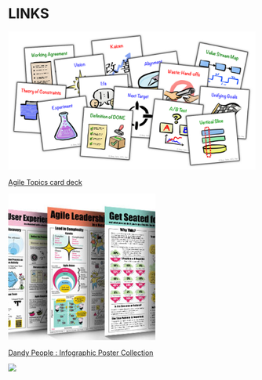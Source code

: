 # LINKS

![](Agile-Topics-Cards.png)

[Agile Topics card deck](https://blog.crisp.se/2015/10/08/jimmyjanlen/agile-topics-card-deck)

![](Infographic-Poster-Collection.jpg)

[Dandy People : Infographic Poster Collection]( https://dandypeople.com/blog/agile-explained-infographic-posters-collection/)

![](Agile-Pattern-Cards)

[](https://media.dandypeople.com/2018/02/free-Pattern-Cards-Print-2018.pdf)

